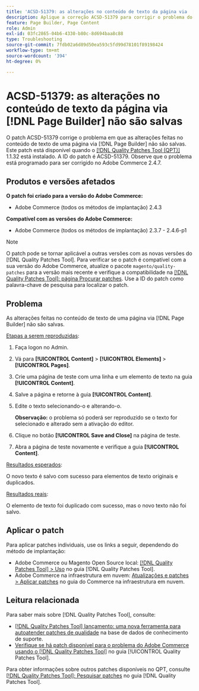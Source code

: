 ```yaml
---
title: 'ACSD-51379: as alterações no conteúdo de texto da página via  [!DNL Page Builder]  não são salvas'
description: Aplique a correção ACSD-51379 para corrigir o problema do Adobe Commerce em que as alterações feitas no conteúdo de texto de uma página via  [!DNL Page Builder]  não são salvas.
feature: Page Builder, Page Content
role: Admin
exl-id: 03fc2865-04b6-4330-b80c-8d694baa8c88
type: Troubleshooting
source-git-commit: 7fdb02a6d89d50ea593c5fd99d78101f89198424
workflow-type: tm+mt
source-wordcount: '394'
ht-degree: 0%

---
```


# ACSD-51379: as alterações no conteúdo de texto da página via [!DNL Page Builder] não são salvas

O patch ACSD-51379 corrige o problema em que as alterações feitas no conteúdo de texto de uma página via [!DNL Page Builder] não são salvas. Este patch está disponível quando o [[!DNL Quality Patches Tool (QPT)]](https://experienceleague.adobe.com/en/docs/commerce-operations/tools/quality-patches-tool/quality-patches-tool-to-self-serve-quality-patches) 1.1.32 está instalado. A ID do patch é ACSD-51379. Observe que o problema está programado para ser corrigido no Adobe Commerce 2.4.7.

## Produtos e versões afetados

**O patch foi criado para a versão do Adobe Commerce:**

* Adobe Commerce (todos os métodos de implantação) 2.4.3

**Compatível com as versões do Adobe Commerce:**

* Adobe Commerce (todos os métodos de implantação) 2.3.7 - 2.4.6-p1

>[!NOTE]
>
>O patch pode se tornar aplicável a outras versões com as novas versões do [!DNL Quality Patches Tool]. Para verificar se o patch é compatível com a sua versão do Adobe Commerce, atualize o pacote `magento/quality-patches` para a versão mais recente e verifique a compatibilidade na [[!DNL Quality Patches Tool]: página Procurar patches](https://experienceleague.adobe.com/tools/commerce-quality-patches/index.html). Use a ID do patch como palavra-chave de pesquisa para localizar o patch.

## Problema

As alterações feitas no conteúdo de texto de uma página via [!DNL Page Builder] não são salvas.

<u>Etapas a serem reproduzidas</u>:

1. Faça logon no Admin.
1. Vá para **[!UICONTROL Content]** > **[!UICONTROL Elements]** > **[!UICONTROL Pages]**.
1. Crie uma página de teste com uma linha e um elemento de texto na guia **[!UICONTROL Content]**.
1. Salve a página e retorne à guia **[!UICONTROL Content]**.
1. Edite o texto selecionando-o e alterando-o.

   **Observação:** o problema só poderá ser reproduzido se o texto for selecionado e alterado sem a ativação do editor.

1. Clique no botão **[!UICONTROL Save and Close]** na página de teste.
1. Abra a página de teste novamente e verifique a guia **[!UICONTROL Content]**.

<u>Resultados esperados</u>:

O novo texto é salvo com sucesso para elementos de texto originais e duplicados.

<u>Resultados reais</u>:

O elemento de texto foi duplicado com sucesso, mas o novo texto não foi salvo.

## Aplicar o patch

Para aplicar patches individuais, use os links a seguir, dependendo do método de implantação:

* Adobe Commerce ou Magento Open Source local: [[!DNL Quality Patches Tool] > Uso](/help/tools/quality-patches-tool/usage.md) no guia [!DNL Quality Patches Tool].
* Adobe Commerce na infraestrutura em nuvem: [Atualizações e patches > Aplicar patches](https://experienceleague.adobe.com/docs/commerce-cloud-service/user-guide/develop/upgrade/apply-patches.html) no guia do Commerce na infraestrutura em nuvem.

## Leitura relacionada

Para saber mais sobre [!DNL Quality Patches Tool], consulte:

* [[!DNL Quality Patches Tool] lançamento: uma nova ferramenta para autoatender patches de qualidade](https://experienceleague.adobe.com/en/docs/commerce-operations/tools/quality-patches-tool/quality-patches-tool-to-self-serve-quality-patches) na base de dados de conhecimento de suporte.
* [Verifique se há patch disponível para o problema do Adobe Commerce usando o  [!DNL Quality Patches Tool]](/help/tools/quality-patches-tool/patches-available-in-qpt/check-patch-for-magento-issue-with-magento-quality-patches.md) no guia [!UICONTROL Quality Patches Tool].


Para obter informações sobre outros patches disponíveis no QPT, consulte [[!DNL Quality Patches Tool]: Pesquisar patches](https://experienceleague.adobe.com/tools/commerce-quality-patches/index.html) no guia [!DNL Quality Patches Tool].
